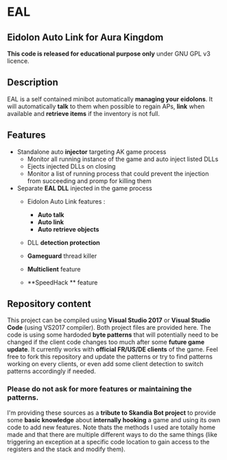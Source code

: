 # EAL
## Eidolon Auto Link for Aura Kingdom

**This code is released for educational purpose only** under GNU GPL v3 licence.

## Description
EAL is a self contained minibot automatically **managing your eidolons**. It will automatically **talk** to them when possible to regain APs, **link** when available and **retrieve items** if the inventory is not full.

## Features
- Standalone auto **injector** targeting AK game process
  - Monitor all running instance of the game and auto inject listed DLLs
  - Ejects injected DLLs on closing
  - Monitor a list of running process that could prevent the injection from succeeding and promp for killing them
- Separate **EAL DLL** injected in the game process
  - Eidolon Auto Link features :
    - **Auto talk**
    - **Auto link**
    - **Auto retrieve objects**
  - DLL **detection protection**
  - **Gameguard** thread killer
  - **Multiclient** feature
  
  - **SpeedHack ** feature
  
## Repository content
This project can be compiled using **Visual Studio 2017** or **Visual Studio Code** (using VS2017 compiler). Both project files are provided here.
The code is using some hardoded **byte patterns** that will potentially need to be changed if the client code changes too much after some **future game update**. It currently works with **official FR/US/DE clients** of the game. Feel free to fork this repository and update the patterns or try to find patterns working on every clients, or even add some client detection to switch patterns accordingly if needed.


### Please do not ask for more features or maintaining the patterns.
I'm providing these sources as a **tribute to Skandia Bot project** to provide some **basic knowledge** about **internally hooking** a game and using its own code to add new features.
Note thats the methods I used are totally home made and that there are multiple different ways to do the same things (like triggering an exception at a specific code location to gain access to the registers and the stack and modify them).
